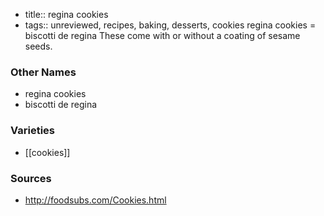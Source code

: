 - title:: regina cookies
- tags:: unreviewed, recipes, baking, desserts, cookies
regina cookies = biscotti de regina These come with or without a coating of sesame seeds.

### Other Names

* regina cookies
* biscotti de regina

### Varieties

* [[cookies]]

### Sources
* http://foodsubs.com/Cookies.html
